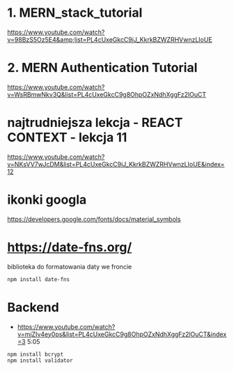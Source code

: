 # 1. MERN_stack_tutorial

https://www.youtube.com/watch?v=98BzS5Oz5E4&amp;list=PL4cUxeGkcC9iJ_KkrkBZWZRHVwnzLIoUE

# 2. MERN Authentication Tutorial

https://www.youtube.com/watch?v=WsRBmwNkv3Q&list=PL4cUxeGkcC9g8OhpOZxNdhXggFz2lOuCT

# najtrudniejsza lekcja - REACT CONTEXT - lekcja 11

https://www.youtube.com/watch?v=NKsVV7wJcDM&list=PL4cUxeGkcC9iJ_KkrkBZWZRHVwnzLIoUE&index=12

# ikonki googla

https://developers.google.com/fonts/docs/material_symbols

# https://date-fns.org/

biblioteka do formatowania daty
we froncie

```sh
npm install date-fns
```

# Backend

- https://www.youtube.com/watch?v=mjZIv4ey0ps&list=PL4cUxeGkcC9g8OhpOZxNdhXggFz2lOuCT&index=3 5:05

```sh
npm install bcrypt
npm install validator
```
